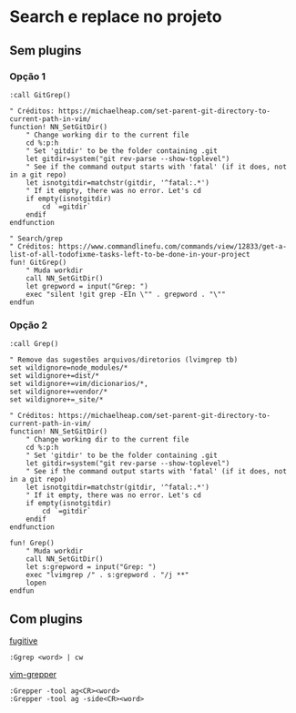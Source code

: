 # Search e replace no projeto
## Sem plugins
### Opção 1
``:call GitGrep()``
```vim
" Créditos: https://michaelheap.com/set-parent-git-directory-to-current-path-in-vim/
function! NN_SetGitDir()
    " Change working dir to the current file
    cd %:p:h
    " Set 'gitdir' to be the folder containing .git
    let gitdir=system("git rev-parse --show-toplevel")
    " See if the command output starts with 'fatal' (if it does, not in a git repo)
    let isnotgitdir=matchstr(gitdir, '^fatal:.*')
    " If it empty, there was no error. Let's cd
    if empty(isnotgitdir)
        cd `=gitdir`
    endif
endfunction

" Search/grep
" Créditos: https://www.commandlinefu.com/commands/view/12833/get-a-list-of-all-todofixme-tasks-left-to-be-done-in-your-project
fun! GitGrep()
    " Muda workdir
    call NN_SetGitDir()
    let grepword = input("Grep: ")
    exec "silent !git grep -EIn \"" . grepword . "\""
endfun
```

### Opção 2
``:call Grep()``
```vim
" Remove das sugestões arquivos/diretorios (lvimgrep tb)
set wildignore=node_modules/*
set wildignore+=dist/*
set wildignore+=vim/dicionarios/*,
set wildignore+=vendor/*
set wildignore+=_site/*

" Créditos: https://michaelheap.com/set-parent-git-directory-to-current-path-in-vim/
function! NN_SetGitDir()
    " Change working dir to the current file
    cd %:p:h
    " Set 'gitdir' to be the folder containing .git
    let gitdir=system("git rev-parse --show-toplevel")
    " See if the command output starts with 'fatal' (if it does, not in a git repo)
    let isnotgitdir=matchstr(gitdir, '^fatal:.*')
    " If it empty, there was no error. Let's cd
    if empty(isnotgitdir)
        cd `=gitdir`
    endif
endfunction

fun! Grep()
    " Muda workdir
    call NN_SetGitDir()
    let s:grepword = input("Grep: ")        
    exec "lvimgrep /" . s:grepword . "/j **"
    lopen
endfun
```
<!-- TODO qual a difderença com :vimgrep /pattern/ ** -->

<!-- https://stackoverflow.com/questions/20933836/what-is-the-difference-between-location-list-and-quickfix-list-in-vim

The location list is local to the current window so you can have as many location lists as windows: 30 windows? No problem, here are your 30 concurrent location lists.

The quickfix list is global so you can't have more than one available at a time. There are commands that allow you to replace the current quickfix list with a previous one but you can't have two concurrent quickfix lists.

Don't confuse the location/quickfix "lists" (the data structures) with the location/quickfix "windows" (the windows displaying the content of those data structures). The "windows" have similar behaviors but the "lists" don't. The difference is important because those windows are thankfully not the only ways to interact with those lists: there are many commands that allow us to move through those lists without opening the associated windows and knowing the difference between those lists is key to using those commands efficiently.

Hands-on illustrated example:

$ vim -O foo.txt bar.txt

    Do :lvim foo % in foo.txt to create a location list for the window containing foo.txt.

    Do :lne a few times to jump to a few foo in foo.txt.

    Focus on bar.txt and do :lne. What happens?

    Now, do :lvim bar % in bar.txt to create a location list for the window containing bar.txt.

    Do :lne a few times. What matches do you jump to? In which buffer? In which window?

    Switch to the other window and do :lne a few times. What happens?

    Switch again to bar.txt. What does :lne do?

    Now, do :vim bar % in bar.txt to create a quickfix list.

    Do :cn a few times to jump to a few bar in bar.txt.

    Now, focus on foo.txt, what does :cn do?

The location you jump to with :lne depends on the window you are in but the error you jump to with :cn is always the same (until you replace the current quickfix list with another one).

Both lists have relatively clear roles IMO: the quickfix list (and thus the quickfix window) is usually and quite logically devoted to errors and the location list seems (to me) fit for search.

    
    More generally: The quickfix list is best when your search or compile involves multiple files, the location list best when only a single file is involved. – Trebor Rude Aug 29 '14 at 17:40

    In particular, if you launch vim with -q errors.txt, after putting compile errors in errors.txt (i.e. gcc -Wall *.c >errors.txt 2>&1), vim will populate the quickfix list from the list of compile errors, which is very handy. – Kevin Dec 11 '14 at 14:47

-->

## Com plugins
[fugitive](https://github.com/tpope/vim-fugitive)
```vim
:Ggrep <word> | cw
```

[vim-grepper](https://github.com/mhinz/vim-grepper)
```vim
:Grepper -tool ag<CR><word>
:Grepper -tool ag -side<CR><word>
```
